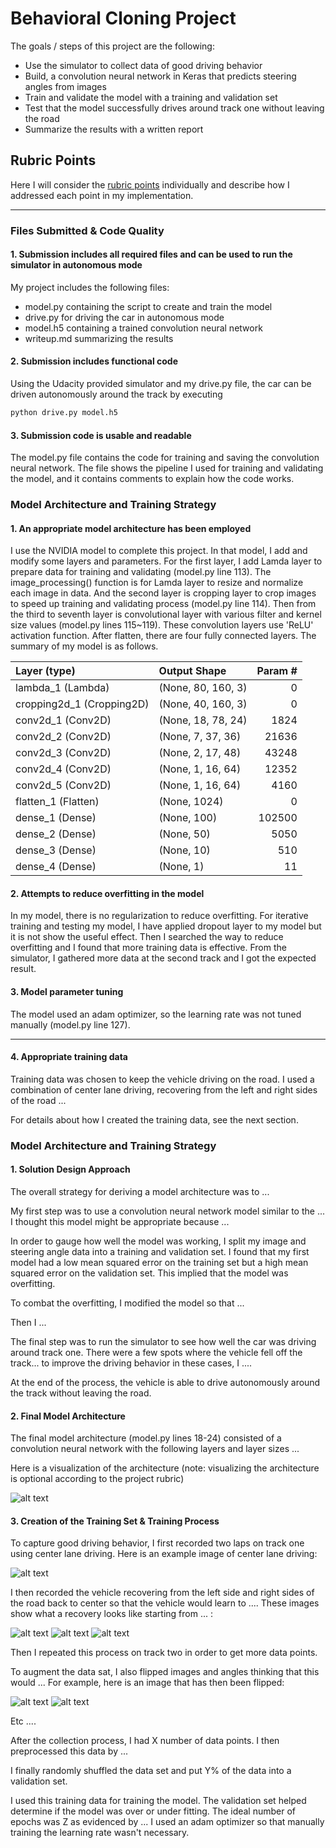 # **Behavioral Cloning Project**

The goals / steps of this project are the following:
* Use the simulator to collect data of good driving behavior
* Build, a convolution neural network in Keras that predicts steering angles from images
* Train and validate the model with a training and validation set
* Test that the model successfully drives around track one without leaving the road
* Summarize the results with a written report


[//]: # (Image References)

[image1]: ./examples/placeholder.png "Model Visualization"
[image2]: ./examples/placeholder.png "Grayscaling"
[image3]: ./examples/placeholder_small.png "Recovery Image"
[image4]: ./examples/placeholder_small.png "Recovery Image"
[image5]: ./examples/placeholder_small.png "Recovery Image"
[image6]: ./examples/placeholder_small.png "Normal Image"
[image7]: ./examples/placeholder_small.png "Flipped Image"

## Rubric Points
Here I will consider the [rubric points](https://review.udacity.com/#!/rubrics/432/view) individually and describe how I addressed each point in my implementation.  

---
### Files Submitted & Code Quality

#### 1. Submission includes all required files and can be used to run the simulator in autonomous mode

My project includes the following files:
* model.py containing the script to create and train the model
* drive.py for driving the car in autonomous mode
* model.h5 containing a trained convolution neural network 
* writeup.md summarizing the results

#### 2. Submission includes functional code
Using the Udacity provided simulator and my drive.py file, the car can be driven autonomously around the track by executing 
```sh
python drive.py model.h5
```

#### 3. Submission code is usable and readable

The model.py file contains the code for training and saving the convolution neural network. The file shows the pipeline I used for training and validating the model, and it contains comments to explain how the code works.

### Model Architecture and Training Strategy

#### 1. An appropriate model architecture has been employed

I use the NVIDIA model to complete this project. In that model, I add and modify some layers and parameters.
For the first layer, I add Lamda layer to prepare data for training and validating (model.py line 113).
The image_processing() function is for Lamda layer to resize and normalize each image in data.
And the second layer is cropping layer to crop images to speed up training and validating process (model.py line 114).
Then from the third to seventh layer is convolutional layer with various filter and kernel size values (model.py lines 115~119).
These convolution layers use 'ReLU' activation function.
After flatten, there are four fully connected layers.
The summary of my model is as follows.


|Layer (type)            |      Output Shape        |     Param #   |
|:----------------       |:--------------------     | ------------: |
|lambda_1 (Lambda)       |     (None, 80, 160, 3)   |     0         |
|cropping2d_1 (Cropping2D) |   (None, 40, 160, 3)   |     0         |
|conv2d_1 (Conv2D)       |     (None, 18, 78, 24)   |     1824      |
|conv2d_2 (Conv2D)       |     (None, 7, 37, 36)    |     21636     |
|conv2d_3 (Conv2D)       |     (None, 2, 17, 48)    |     43248     |
|conv2d_4 (Conv2D)       |     (None, 1, 16, 64)    |     12352     |
|conv2d_5 (Conv2D)       |     (None, 1, 16, 64)    |     4160      |
|flatten_1 (Flatten)     |     (None, 1024)         |     0         |
|dense_1 (Dense)         |     (None, 100)          |     102500    |
|dense_2 (Dense)         |     (None, 50)           |     5050      |
|dense_3 (Dense)         |     (None, 10)           |     510       |
|dense_4 (Dense)         |     (None, 1)            |     11        |


#### 2. Attempts to reduce overfitting in the model

In my model, there is no regularization to reduce overfitting. For iterative training and testing my model, I have applied dropout layer to my model but it is not show the useful effect. Then I searched the way to reduce overfitting and I found that more training data is effective. From the simulator, I gathered more data at the second track and I got the expected result.

#### 3. Model parameter tuning

The model used an adam optimizer, so the learning rate was not tuned manually (model.py line 127).

----------------
#### 4. Appropriate training data

Training data was chosen to keep the vehicle driving on the road. I used a combination of center lane driving, recovering from the left and right sides of the road ... 

For details about how I created the training data, see the next section. 

### Model Architecture and Training Strategy

#### 1. Solution Design Approach

The overall strategy for deriving a model architecture was to ...

My first step was to use a convolution neural network model similar to the ... I thought this model might be appropriate because ...

In order to gauge how well the model was working, I split my image and steering angle data into a training and validation set. I found that my first model had a low mean squared error on the training set but a high mean squared error on the validation set. This implied that the model was overfitting. 

To combat the overfitting, I modified the model so that ...

Then I ... 

The final step was to run the simulator to see how well the car was driving around track one. There were a few spots where the vehicle fell off the track... to improve the driving behavior in these cases, I ....

At the end of the process, the vehicle is able to drive autonomously around the track without leaving the road.

#### 2. Final Model Architecture

The final model architecture (model.py lines 18-24) consisted of a convolution neural network with the following layers and layer sizes ...

Here is a visualization of the architecture (note: visualizing the architecture is optional according to the project rubric)

![alt text][image1]

#### 3. Creation of the Training Set & Training Process

To capture good driving behavior, I first recorded two laps on track one using center lane driving. Here is an example image of center lane driving:

![alt text][image2]

I then recorded the vehicle recovering from the left side and right sides of the road back to center so that the vehicle would learn to .... These images show what a recovery looks like starting from ... :

![alt text][image3]
![alt text][image4]
![alt text][image5]

Then I repeated this process on track two in order to get more data points.

To augment the data sat, I also flipped images and angles thinking that this would ... For example, here is an image that has then been flipped:

![alt text][image6]
![alt text][image7]

Etc ....

After the collection process, I had X number of data points. I then preprocessed this data by ...


I finally randomly shuffled the data set and put Y% of the data into a validation set. 

I used this training data for training the model. The validation set helped determine if the model was over or under fitting. The ideal number of epochs was Z as evidenced by ... I used an adam optimizer so that manually training the learning rate wasn't necessary.
